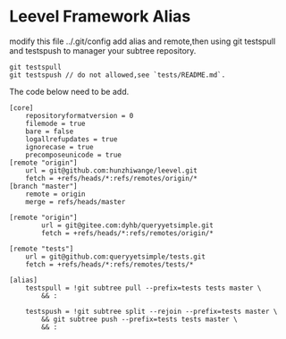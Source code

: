 # Leevel Framework Alias

modify this file ../.git/config add alias and remote,then using git testspull and testspush to manager your subtree repository.

```
git testspull
git testspush // do not allowed,see `tests/README.md`.
```

The code below need to be add.

```
[core]
    repositoryformatversion = 0
    filemode = true
    bare = false
    logallrefupdates = true
    ignorecase = true
    precomposeunicode = true
[remote "origin"]
    url = git@github.com:hunzhiwange/leevel.git
    fetch = +refs/heads/*:refs/remotes/origin/*
[branch "master"]
    remote = origin
    merge = refs/heads/master

[remote "origin"]
        url = git@gitee.com:dyhb/queryyetsimple.git
        fetch = +refs/heads/*:refs/remotes/origin/*

[remote "tests"]
    url = git@github.com:queryyetsimple/tests.git
    fetch = +refs/heads/*:refs/remotes/tests/*

[alias]      
    testspull = !git subtree pull --prefix=tests tests master \
        && :

    testspush = !git subtree split --rejoin --prefix=tests master \
        && git subtree push --prefix=tests tests master \
        && :
```
